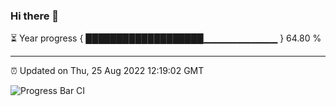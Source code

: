 ### Hi there 👋

⏳ Year progress { ███████████████████▁▁▁▁▁▁▁▁▁▁▁ } 64.80 %

---

⏰ Updated on Thu, 25 Aug 2022 12:19:02 GMT

![Progress Bar CI](https://github.com/Shyam-Makwana/GitHub-Actions-Demo/workflows/Progress%20Bar%20CI/badge.svg)
